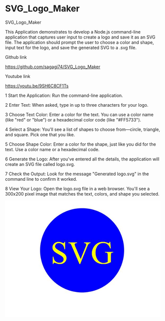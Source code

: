 # SVG_Logo_Maker
SVG_Logo_Maker

This Application demonstrates to develop a Node.js command-line application that captures user input to create a logo and save it as an SVG file. The application should prompt the user to choose a color and shape, input text for the logo, and save the generated SVG to a .svg file.

Github link

https://github.com/sagagi74/SVG_Logo_Maker

Youtube link

https://youtu.be/9SH6C8CF1Ts



1 Start the Application: Run the command-line application.

2 Enter Text: When asked, type in up to three characters for your logo.

3 Choose Text Color: Enter a color for the text. You can use a color name (like "red" or "blue") or a hexadecimal color code (like "#FF5733").

4 Select a Shape: You'll see a list of shapes to choose from—circle, triangle, and square. Pick one that you like.

5 Choose Shape Color: Enter a color for the shape, just like you did for the text. Use a color name or a hexadecimal code.

6 Generate the Logo: After you've entered all the details, the application will create an SVG file called logo.svg.

7 Check the Output: Look for the message "Generated logo.svg" in the command line to confirm it worked.

8 View Your Logo: Open the logo.svg file in a web browser. You'll see a 300x200 pixel image that matches the text, colors, and shape you selected.






![GeneratedLogo](images/LogoGenerated.JPG)